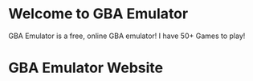 # Welcome to GBA Emulator

GBA Emulator is a free, online GBA emulator! I have 50+ Games to play!

# GBA Emulator Website


